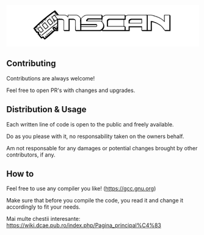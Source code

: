 ﻿

<p align="center">
  <img src="https://raw.githubusercontent.com/Cosmin-Hodor/mScan/main/mScan.png" alt="mScan Piece of Code"/>
</p>

## Contributing

Contributions are always welcome!

Feel free to open PR's with changes and upgrades.


## Distribution & Usage

Each written line of code is open to the public and freely available.

Do as you please with it, no responsability taken on the owners behalf.

Am not responsable for any damages or potential changes brought by other contributors, if any.

## How to

Feel free to use any compiler you like! (https://gcc.gnu.org)

Make sure that before you compile the code, you read it and change it accordingly to fit your needs.


Mai multe chestii interesante: https://wiki.dcae.pub.ro/index.php/Pagina_principal%C4%83
